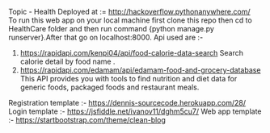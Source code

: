 Topic - Health
Deployed at := http://hackoverflow.pythonanywhere.com/                                                                                                                              
To run this web app on your local machine first clone this repo then cd to HealthCare folder and then run command {python manage.py runserver}.After that go on localhost:8000.
Api used are :-
1. https://rapidapi.com/kenpi04/api/food-calorie-data-search
  Search calorie detail by food name .
2. https://rapidapi.com/edamam/api/edamam-food-and-grocery-database
  This API provides you with tools to find nutrition and diet data for generic foods, packaged foods and restaurant meals. 
  
 Registration template :- https://dennis-sourcecode.herokuapp.com/28/
 Login template :- https://jsfiddle.net/ivanov11/dghm5cu7/
 Web app template :- https://startbootstrap.com/theme/clean-blog
